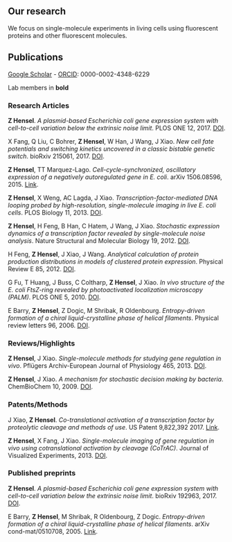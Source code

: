 ## Our research

We focus on single-molecule experiments in living cells using fluorescent proteins and other fluorescent molecules.

## Publications

[Google Scholar](https://scholar.google.com/citations?user=QwsENLQAAAAJ&hl=en) - [ORCID](https://orcid.org/0000-0002-4348-6229): 0000-0002-4348-6229

Lab members in **bold**

### Research Articles

**Z Hensel**. 
*A plasmid-based Escherichia coli gene expression system with cell-to-cell variation below the extrinsic noise limit*. 
PLOS ONE 12, 2017. 
[DOI](https://doi.org/10.1371/journal.pone.0187259).

X Fang, Q Liu, C Bohrer, **Z Hensel**, W Han, J Wang, J Xiao. 
*New cell fate potentials and switching kinetics uncovered in a classic bistable genetic switch*. 
bioRxiv 215061, 2017. 
[DOI](https://doi.org/10.1101/215061).

**Z Hensel**, TT Marquez-Lago. 
*Cell-cycle-synchronized, oscillatory expression of a negatively autoregulated gene in E. coli*. 
arXiv 1506.08596, 2015. 
[Link](https://arxiv.org/abs/1506.08596).

**Z Hensel**, X Weng, AC Lagda, J Xiao. 
*Transcription-factor-mediated DNA looping probed by high-resolution, single-molecule imaging in live E. coli cells*. 
PLOS Biology 11, 2013. 
[DOI](https://doi.org/10.1371/journal.pbio.1001591).

**Z Hensel**, H Feng, B Han, C Hatem, J Wang, J Xiao. 
*Stochastic expression dynamics of a transcription factor revealed by single-molecule noise analysis*. 
Nature Structural and Molecular Biology 19, 2012. 
[DOI](https://doi.org/10.1038/nsmb.2336).

H Feng, **Z Hensel**, J Xiao, J Wang. 
*Analytical calculation of protein production distributions in models of clustered protein expression*. 
Physical Review E 85, 2012. 
[DOI](https://doi.org/10.1103/PhysRevE.85.031904).

G Fu, T Huang, J Buss, C Coltharp, **Z Hensel**, J Xiao. 
*In vivo structure of the E. coli FtsZ-ring revealed by photoactivated localization microscopy (PALM)*. 
PLOS ONE 5, 2010. 
[DOI](https://doi.org/10.1371/journal.pone.0012680).

E Barry, **Z Hensel**, Z Dogic, M Shribak, R Oldenbourg. 
*Entropy-driven formation of a chiral liquid-crystalline phase of helical filaments*. 
Physical review letters 96, 2006. 
[DOI](https://doi.org/10.1103/PhysRevLett.96.018305).

### Reviews/Highlights

**Z Hensel**, J Xiao. 
*Single-molecule methods for studying gene regulation in vivo*. 
Pflügers Archiv-European Journal of Physiology 465, 2013. 
[DOI](https://doi.org/10.1007/s00424-013-1243-y).

**Z Hensel**, J Xiao. 
*A mechanism for stochastic decision making by bacteria*. 
ChemBioChem 10, 2009. 
[DOI](https://doi.org/10.1002/cbic.200800824).

### Patents/Methods

J Xiao, **Z Hensel**. 
*Co-translational activation of a transcription factor by proteolytic cleavage and methods of use*. 
US Patent 9,822,392 2017. 
[Link](https://patents.google.com/patent/US9822392B2/en).

**Z Hensel**, X Fang, J Xiao. 
*Single-molecule imaging of gene regulation in vivo using cotranslational activation by cleavage (CoTrAC)*. 
Journal of Visualized Experiments, 2013. 
[DOI](https://doi.org/10.3791/50042).

### Published preprints

**Z Hensel**. 
*A plasmid-based Escherichia coli gene expression system with cell-to-cell variation below the extrinsic noise limit*. 
bioRxiv 192963, 2017. 
[DOI](https://doi.org/10.1101/192963).

E Barry, **Z Hensel**, M Shribak, R Oldenbourg, Z Dogic. 
*Entropy-driven formation of a chiral liquid-crystalline phase of helical filaments*. 
arXiv cond-mat/0510708, 2005. 
[Link](https://arxiv.org/abs/cond-mat/0510708).